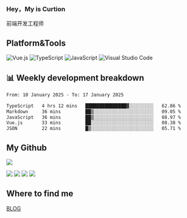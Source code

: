 ### Hey，My is Curtion
前端开发工程师
## Platform&Tools

![Vue.js](https://img.shields.io/badge/-Vue.js-4FC08D?style=flat-square&logo=Vue.js&logoColor=white)
![TypeScript](https://img.shields.io/badge/-TypeScript-007ACC?style=flat-square&logo=typescript&logoColor=white)
![JavaScript](https://img.shields.io/badge/-JavaScript-F7DF1E?style=flat-square&logo=javascript&logoColor=black)
![Visual Studio Code](https://img.shields.io/badge/-VSCode-007ACC?style=flat-square&logo=Visual-Studio-Code&logoColor=white)

## 📊 Weekly development breakdown

<!--START_SECTION:waka-->

```txt
From: 10 January 2025 - To: 17 January 2025

TypeScript   4 hrs 12 mins   ███████████████▓░░░░░░░░░   62.86 %
Markdown     36 mins         ██▒░░░░░░░░░░░░░░░░░░░░░░   09.05 %
JavaScript   36 mins         ██▒░░░░░░░░░░░░░░░░░░░░░░   08.97 %
Vue.js       33 mins         ██░░░░░░░░░░░░░░░░░░░░░░░   08.38 %
JSON         22 mins         █▒░░░░░░░░░░░░░░░░░░░░░░░   05.71 %
```

<!--END_SECTION:waka-->

## My Github

![](http://github-profile-summary-cards.vercel.app/api/cards/profile-details?username=curtion&theme=nord_bright)

![](http://github-profile-summary-cards.vercel.app/api/cards/stats?username=curtion&theme=nord_bright)
![](http://github-profile-summary-cards.vercel.app/api/cards/productive-time?username=curtion&theme=nord_bright&utcOffset=8)
![](http://github-profile-summary-cards.vercel.app/api/cards/repos-per-language?username=curtion&theme=nord_bright)
![](http://github-profile-summary-cards.vercel.app/api/cards/most-commit-language?username=curtion&theme=nord_bright)

## Where to find me

[BLOG](https://blog.3gxk.net)
